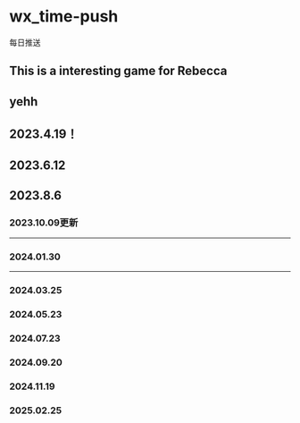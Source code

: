 # wx_time-push
每日推送

## This is a interesting game for Rebecca
yehh
-----
2023.4.19！
----------
2023.6.12 
---------
2023.8.6
---------
### 2023.10.09更新
------------
### 2024.01.30
------------
### 2024.03.25

### 2024.05.23

### 2024.07.23

### 2024.09.20

### 2024.11.19

### 2025.02.25
